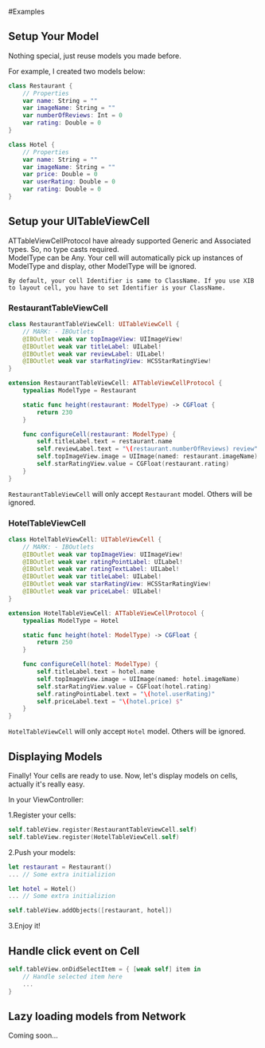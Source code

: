 #Examples

## Setup Your Model
Nothing special, just reuse models you made before.

For example, I created two models below:
```swift
class Restaurant {
    // Properties
    var name: String = ""
    var imageName: String = ""
    var numberOfReviews: Int = 0
    var rating: Double = 0
}
```

```swift
class Hotel {
    // Properties
    var name: String = ""
    var imageName: String = ""
    var price: Double = 0
    var userRating: Double = 0
    var rating: Double = 0
}
```

## Setup your UITableViewCell
ATTableViewCellProtocol have already supported Generic and Associated types. So, no type casts required.<br />
ModelType can be Any. Your cell will automatically pick up instances of ModelType and display, other ModelType will be ignored.

`By default, your cell Identifier is same to ClassName. If you use XIB to layout cell, you have to set Identifier is your ClassName.`

### RestaurantTableViewCell
```swift
class RestaurantTableViewCell: UITableViewCell {
    // MARK: - IBOutlets
    @IBOutlet weak var topImageView: UIImageView!
    @IBOutlet weak var titleLabel: UILabel!
    @IBOutlet weak var reviewLabel: UILabel!
    @IBOutlet weak var starRatingView: HCSStarRatingView!
}

extension RestaurantTableViewCell: ATTableViewCellProtocol {
    typealias ModelType = Restaurant

    static func height(restaurant: ModelType) -> CGFloat {
        return 230
    }

    func configureCell(restaurant: ModelType) {
        self.titleLabel.text = restaurant.name
        self.reviewLabel.text = "\(restaurant.numberOfReviews) review" + (restaurant.numberOfReviews > 1 ? "s" : "")
        self.topImageView.image = UIImage(named: restaurant.imageName)
        self.starRatingView.value = CGFloat(restaurant.rating)
    }
}
```
`RestaurantTableViewCell` will only accept `Restaurant` model. Others will be ignored.

### HotelTableViewCell
```swift
class HotelTableViewCell: UITableViewCell {
    // MARK: - IBOutlets
    @IBOutlet weak var topImageView: UIImageView!
    @IBOutlet weak var ratingPointLabel: UILabel!
    @IBOutlet weak var ratingTextLabel: UILabel!
    @IBOutlet weak var titleLabel: UILabel!
    @IBOutlet weak var starRatingView: HCSStarRatingView!
    @IBOutlet weak var priceLabel: UILabel!
}

extension HotelTableViewCell: ATTableViewCellProtocol {
    typealias ModelType = Hotel

    static func height(hotel: ModelType) -> CGFloat {
        return 250
    }

    func configureCell(hotel: ModelType) {
        self.titleLabel.text = hotel.name
        self.topImageView.image = UIImage(named: hotel.imageName)
        self.starRatingView.value = CGFloat(hotel.rating)
        self.ratingPointLabel.text = "\(hotel.userRating)"
        self.priceLabel.text = "\(hotel.price) $"
    }
}
```
`HotelTableViewCell` will only accept `Hotel` model. Others will be ignored.

## Displaying Models
Finally! Your cells are ready to use. Now, let's display models on cells, actually it's really easy.<br />

In your ViewController:

1.Register your cells:
```swift
self.tableView.register(RestaurantTableViewCell.self)
self.tableView.register(HotelTableViewCell.self)
```
2.Push your models:
```swift
let restaurant = Restaurant()
... // Some extra initializion

let hotel = Hotel()
... // Some extra initializion

self.tableView.addObjects([restaurant, hotel])
```

3.Enjoy it!

## Handle click event on Cell
```swift
self.tableView.onDidSelectItem = { [weak self] item in
    // Handle selected item here
    ...
}
```

## Lazy loading models from Network
Coming soon...
